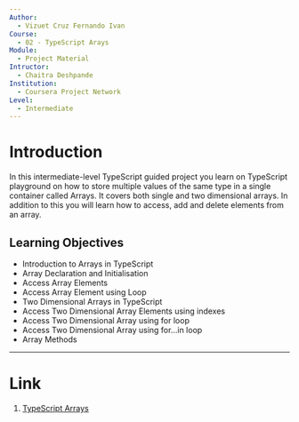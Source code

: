 ```yaml
---
Author:
  - Vizuet Cruz Fernando Ivan
Course:
  - 02 - TypeScript Arays
Module:
  - Project Material
Intructor:
  - Chaitra Deshpande
Institution:
  - Coursera Project Network
Level:
  - Intermediate
---
```

# Introduction

In this intermediate-level TypeScript guided project you learn on TypeScript playground on how to store multiple values of the same type in a single container called Arrays. It covers both single and two dimensional arrays. In addition to this you will learn how to access, add and delete elements from an array.
## Learning Objectives

- Introduction to Arrays in TypeScript
- Array Declaration and Initialisation
- Access Array Elements
- Access Array Element using Loop
- Two Dimensional Arrays in TypeScript
- Access Two Dimensional Array Elements using indexes
- Access Two Dimensional Array using for loop
- Access Two Dimensional Array using for...in loop
- Array Methods

---
# Link

1. [TypeScript Arrays](https://www.coursera.org/learn/typescript-arrays/home/module/1)